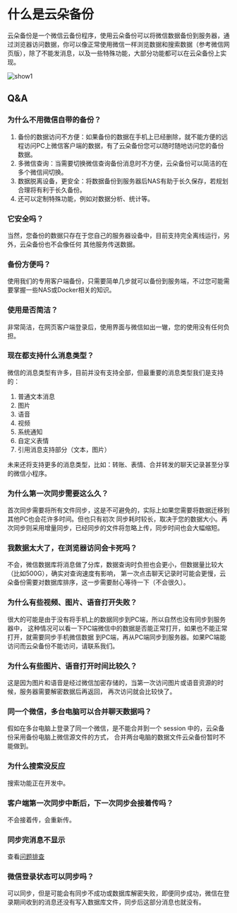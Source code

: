 # 什么是云朵备份

云朵备份是一个微信云备份程序，使用云朵备份可以将微信数据备份到服务器，通过浏览器访问数据，你可以像正常使用微信一样浏览数据和搜索数据（参考微信网页版），除了不能发消息，以及一些特殊功能，大部分功能都可以在云朵备份上实现。

![show1](https://static.raining.top/wechat-cloud-bak/org-website/show1.png)

## Q&A

### 为什么不用微信自带的备份？

1. 备份的数据访问不方便：如果备份的数据在手机上已经删除，就不能方便的远程访问PC上微信客户端的数据，有了云朵备份您可以随时随地访问您的备份数据。
2. 多微信查询：当需要切换微信查询备份消息时不方便，云朵备份可以简洁的在多个微信间切换。
3. 数据脱离设备，更安全：将数据备份到服务器后NAS有助于长久保存，若规划合理将有利于长久备份。
4. 还可以定制特殊功能，例如对数据分析、统计等。

### 它安全吗？

当然，您备份的数据只存在于您自己的服务器设备中，目前支持完全离线运行，另外，云朵备份也不会像任何
其他服务传送数据。

### 备份方便吗？

使用我们的专用客户端备份，只需要简单几步就可以备份到服务端，不过您可能需要掌握一些NAS或Docker相关的知识。

### 使用是否简洁？

非常简洁，在网页客户端登录后，使用界面与微信如出一辙，您的使用没有任何负担。

### 现在都支持什么消息类型？

微信的消息类型有许多，目前并没有支持全部，但最重要的消息类型我们是支持的：
1. 普通文本消息
2. 图片
3. 语音
4. 视频
5. 系统通知
6. 自定义表情
7. 引用消息支持部分（文本，图片）

未来还将支持更多的消息类型，比如：转账、表情、合并转发的聊天记录甚至分享的微信小程序。

### 为什么第一次同步需要这么久？

首次同步需要将所有文件同步，这是不可避免的，实际上如果您需要将数据迁移到其他PC也会花许多时间。但也只有初次
同步耗时较长，取决于您的数据大小。再次同步则采用增量同步，已经同步的文件将忽略上传，同步时间也会大幅缩短。

### 我数据太大了，在浏览器访问会卡死吗？

不会，微信数据库将消息做了分库，数据查询时负担也会更小，但数据量比较大（比如500G），确实对查询速度有影响，
第一次点击聊天记录时可能会更慢，云朵备份需要对数据库排序，这一步需要耐心等待一下（不会很久）。

### 为什么有些视频、图片、语音打开失败？

很大的可能是由于没有将手机上的数据同步到PC端，所以自然也没有同步到服务器中，
这种情况可以看一下PC端微信中的数据是否能正常打开，如果也不能正常打开，就需要同步手机微信数据
到PC端，再从PC端同步到服务器。如果PC端能访问而云朵备份不能访问，请联系我们。

### 为什么有些图片、语音打开时间比较久？

这是因为图片和语音是经过微信加密存储的，当第一次访问图片或语音资源的时候，服务器需要解密数据后再返回，
再次访问就会比较快了。

### 同一个微信，多台电脑可以合并聊天数据吗？

假如在多台电脑上登录了同一个微信，是不能合并到一个 session 中的，云朵备份采用备份电脑上微信源文件的方式，
合并两台电脑的数据文件云朵备份暂时不能做到。

### 为什么搜索没反应

搜索功能正在开发中。

### 客户端第一次同步中断后，下一次同步会接着传吗？

不会接着传，会重新传。

### 同步完消息不显示

查看[问题排查](questions)

### 微信登录状态可以同步吗？

可以同步，但是可能会有同步不成功或数据库解密失败，即便同步成功，微信在登录期间收到的消息还没有写入数据库文件，同步后这部分消息也就没有。



